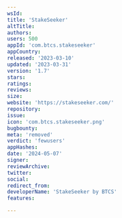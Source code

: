 ```yaml
---
wsId: 
title: 'StakeSeeker'
altTitle: 
authors: 
users: 500
appId: 'com.btcs.stakeseeker'
appCountry: 
released: '2023-03-10'
updated: '2023-03-31'
version: '1.7'
stars: 
ratings: 
reviews: 
size: 
website: 'https://stakeseeker.com/'
repository: 
issue: 
icon: 'com.btcs.stakeseeker.png'
bugbounty: 
meta: 'removed'
verdict: 'fewusers'
appHashes: 
date: '2024-05-07'
signer: 
reviewArchive: 
twitter: 
social: 
redirect_from: 
developerName: 'StakeSeeker by BTCS'
features: 

---
```


